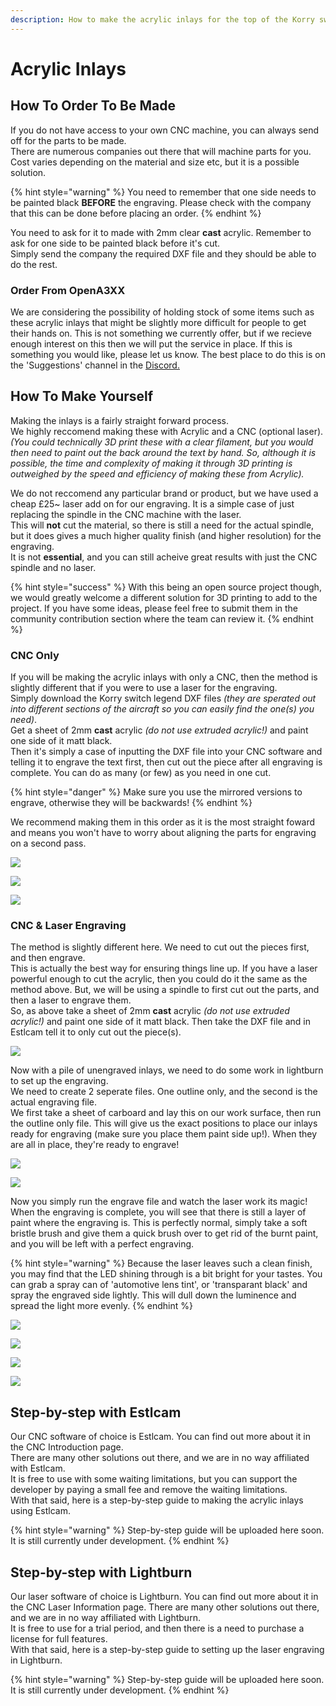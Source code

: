 ```yaml
---
description: How to make the acrylic inlays for the top of the Korry switch.
---
```


# Acrylic Inlays

## How To Order To Be Made

If you do not have access to your own CNC machine, you can always send off for the parts to be made.  
There are numerous companies out there that will machine parts for you. Cost varies depending on the material and size etc, but it is a possible solution.

{% hint style="warning" %}
You need to remember that one side needs to be painted black **BEFORE** the engraving. Please check with the company that this can be done before placing an order.
{% endhint %}

You need to ask for it to made with 2mm clear **cast** acrylic. Remember to ask for one side to be painted black before it's cut.  
Simply send the company the required DXF file and they should be able to do the rest.

### Order From OpenA3XX

We are considering the possibility of holding stock of some items such as these acrylic inlays that might be slightly more difficult for people to get their hands on. This is not something we currently offer, but if we recieve enough interest on this then we will put the service in place. If this is something you would like, please let us know. The best place to do this is on the 'Suggestions' channel in the [Discord.](https://discord.gg/55aufspsDs)

## How To Make Yourself

Making the inlays is a fairly straight forward process.  
We highly reccomend making these with Acrylic and a CNC \(optional laser\).   
_\(You could technically 3D print these with a clear filament, but you would then need to paint out the back around the text by hand. So, although it is possible, the time and complexity of making it through 3D printing is outweighed by the speed and efficiency of making these from Acrylic\)._  
  
We do not reccomend any particular brand or product, but we have used a cheap £25~ laser add on for our engraving. It is a simple case of just replacing the spindle in the CNC machine with the laser.  
This will **not** cut the material, so there is still a need for the actual spindle, but it does gives a much higher quality finish \(and higher resolution\) for the engraving.  
It is not **essential**, and you can still acheive great results with just the CNC spindle and no laser.

{% hint style="success" %}
 With this being an open source project though, we would greatly welcome a different solution for 3D printing to add to the project. If you have some ideas, please feel free to submit them in the community contribution section where the team can review it.
{% endhint %}

### CNC Only

If you will be making the acrylic inlays with only a CNC, then the method is slightly different that if you were to use a laser for the engraving.  
Simply download the Korry switch legend DXF files _\(they are sperated out into different sections of the aircraft so you can easily find the one\(s\) you need\)_.  
Get a sheet of 2mm **cast** acrylic _\(do not use extruded acrylic!\)_ and paint one side of it matt black.  
Then it's simply a case of inputting the DXF file into your CNC software and telling it to engrave the text first, then cut out the piece after all engraving is complete. You can do as many \(or few\) as you need in one cut.

{% hint style="danger" %}
Make sure you use the mirrored versions to engrave, otherwise they will be backwards!
{% endhint %}

We recommend making them in this order as it is the most straight foward and means you won't have to worry about aligning the parts for engraving on a second pass.

![](../.gitbook/assets/img_5422%20%281%29.jpg)

![](../.gitbook/assets/img_5425%20%281%29.jpg)

![](../.gitbook/assets/img_5426.jpeg)

### CNC & Laser Engraving

The method is slightly different here. We need to cut out the pieces first, and then engrave.  
This is actually the best way for ensuring things line up. If you have a laser powerful enough to cut the acrylic, then you could do it the same as the method above. But, we will be using a spindle to first cut out the parts, and then a laser to engrave them.  
So, as above take a sheet of 2mm **cast** acrylic _\(do not use extruded acrylic!\)_ and paint one side of it matt black. Then take the DXF file and in Estlcam tell it to only cut out the piece\(s\).

![](../.gitbook/assets/img_5449.jpg)

Now with a pile of unengraved inlays, we need to do some work in lightburn to set up the engraving.  
We need to create 2 seperate files. One outline only, and the second is the actual engraving file.  
We first take a sheet of carboard and lay this on our work surface, then run the outline only file. This will give us the exact positions to place our inlays ready for engraving \(make sure you place them paint side up!\). When they are all in place, they're ready to engrave!

![](../.gitbook/assets/img_5453.jpg)

![](../.gitbook/assets/img_5452.jpg)

Now you simply run the engrave file and watch the laser work its magic!  
When the engraving is complete, you will see that there is still a layer of paint where the engraving is. This is perfectly normal, simply take a soft bristle brush and give them a quick brush over to get rid of the burnt paint, and you will be left with a perfect engraving.

{% hint style="warning" %}
Because the laser leaves such a clean finish, you may find that the LED shining through is a bit bright for your tastes. You can grab a spray can of 'automotive lens tint', or 'transparant black' and spray the engraved side lightly. This will dull down the luminence and spread the light more evenly.
{% endhint %}

![](../.gitbook/assets/img_5460.jpg)

![](../.gitbook/assets/img_5458.jpg)

![](../.gitbook/assets/img_5464.jpg)

![](../.gitbook/assets/img_5462.jpg)

## Step-by-step with Estlcam

Our CNC software of choice is Estlcam. You can find out more about it in the CNC Introduction page.  
There are many other solutions out there, and we are in no way affiliated with Estlcam.  
It is free to use with some waiting limitations, but you can support the developer by paying a small fee and remove the waiting limitations.  
With that said, here is a step-by-step guide to making the acrylic inlays using Estlcam.

{% hint style="warning" %}
Step-by-step guide will be uploaded here soon. It is still currently under development.
{% endhint %}

## Step-by-step with Lightburn

Our laser software of choice is Lightburn. You can find out more about it in the CNC Laser Information page. There are many other solutions out there, and we are in no way affiliated with Lightburn.  
It is free to use for a trial period, and then there is a need to purchase a license for full features.  
With that said, here is a step-by-step guide to setting up the laser engraving in Lightburn.

{% hint style="warning" %}
Step-by-step guide will be uploaded here soon. It is still currently under development.
{% endhint %}

